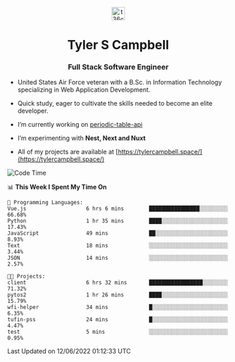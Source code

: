 <p align="center">
<a href="https://www.linkedin.com/in/t36campbell" target="blank"><img align="center" src="https://ik.imagekit.io/t36campbell/Portfolio/linkedin.png.original_m8bbGgPh6.png" alt="t36campbell" height="30" width="30" /></a>
</p>
<h1 align="center">Tyler S Campbell</h1>
<h3 align="center">Full Stack Software Engineer</h3>

* United States Air Force veteran with a B.Sc. in Information Technology specializing in Web Application Development. 

* Quick study, eager to cultivate the skills needed to become an elite developer.

* I’m currently working on [periodic-table-api](https://github.com/t36campbell/periodic-table-api)

* I’m experimenting with **Nest, Next and Nuxt**

* All of my projects are available at [https://tylercampbell.space/](https://tylercampbell.space/)

<!--START_SECTION:waka-->
![Code Time](http://img.shields.io/badge/Code%20Time-1%2C654%20hrs%209%20mins-blue)

📊 **This Week I Spent My Time On** 

```text
💬 Programming Languages: 
Vue.js                   6 hrs 6 mins        ████████████████░░░░░░░░░   66.68% 
Python                   1 hr 35 mins        ████░░░░░░░░░░░░░░░░░░░░░   17.43% 
JavaScript               49 mins             ██░░░░░░░░░░░░░░░░░░░░░░░   8.93% 
Text                     18 mins             ░░░░░░░░░░░░░░░░░░░░░░░░░   3.44% 
JSON                     14 mins             ░░░░░░░░░░░░░░░░░░░░░░░░░   2.57%

🐱‍💻 Projects: 
client                   6 hrs 32 mins       █████████████████░░░░░░░░   71.32% 
pytos2                   1 hr 26 mins        ████░░░░░░░░░░░░░░░░░░░░░   15.79% 
wfi-helper               34 mins             █░░░░░░░░░░░░░░░░░░░░░░░░   6.35% 
tufin-pss                24 mins             █░░░░░░░░░░░░░░░░░░░░░░░░   4.47% 
test                     5 mins              ░░░░░░░░░░░░░░░░░░░░░░░░░   0.95%

```


 Last Updated on 12/06/2022 01:12:33 UTC
<!--END_SECTION:waka-->
